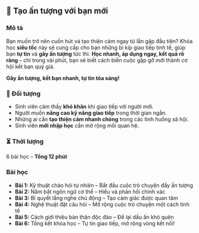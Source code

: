## 📌 Tạo ấn tượng với bạn mới

### Mô tả
Bạn muốn trở nên cuốn hút và tạo thiện cảm ngay từ lần gặp đầu tiên? Khóa học **siêu tốc** này sẽ cung cấp cho bạn những bí kíp giao tiếp tinh tế, giúp bạn **tự tin** và **gây ấn tượng** tức thì. **Học nhanh, áp dụng ngay, kết quả rõ ràng** – chỉ trong vài phút, bạn sẽ biết cách biến cuộc gặp gỡ mới thành cơ hội kết bạn quý giá.

**Gây ấn tượng, kết bạn nhanh, tự tin tỏa sáng!**

### 🎯 Đối tượng
- Sinh viên cảm thấy **khó khăn** khi giao tiếp với người mới.
- Người muốn **nâng cao kỹ năng giao tiếp** trong thời gian ngắn.
- Những ai cần **tạo thiện cảm nhanh chóng** trong các tình huống xã hội.
- Sinh viên **mới nhập học** cần mở rộng mối quan hệ.

### ⏳ Thời lượng
6 bài học – **Tổng 12 phút**

### Bài học
- **Bài 1:** Kỹ thuật chào hỏi tự nhiên – Bắt đầu cuộc trò chuyện đầy ấn tượng
- **Bài 2:** Nắm bắt ngôn ngữ cơ thể – Hiểu và phản hồi chính xác
- **Bài 3:** Bí quyết lắng nghe chủ động – Tạo cảm giác được quan tâm
- **Bài 4:** Nghệ thuật đặt câu hỏi – Mở rộng cuộc trò chuyện một cách tinh tế
- **Bài 5:** Cách giới thiệu bản thân độc đáo – Để lại dấu ấn khó quên
- **Bài 6:** Tổng kết khóa học – Tự tin giao tiếp, mở rộng vòng kết nối!